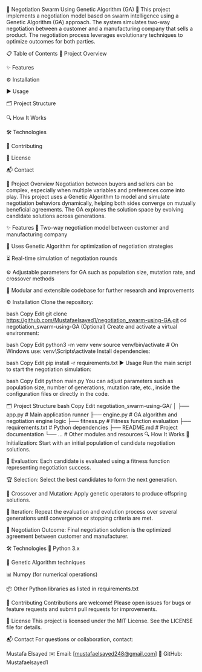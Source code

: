 🤝 Negotiation Swarm Using Genetic Algorithm (GA) 🧬
This project implements a negotiation model based on swarm intelligence using a Genetic Algorithm (GA) approach. The system simulates two-way negotiation between a customer and a manufacturing company that sells a product. The negotiation process leverages evolutionary techniques to optimize outcomes for both parties.

📋 Table of Contents
🚀 Project Overview

✨ Features

⚙️ Installation

▶️ Usage

🗂️ Project Structure

🔍 How It Works

🛠️ Technologies

🤝 Contributing

📄 License

📬 Contact

🚀 Project Overview
Negotiation between buyers and sellers can be complex, especially when multiple variables and preferences come into play. This project uses a Genetic Algorithm to model and simulate negotiation behaviors dynamically, helping both sides converge on mutually beneficial agreements. The GA explores the solution space by evolving candidate solutions across generations.

✨ Features
🤖 Two-way negotiation model between customer and manufacturing company

🧬 Uses Genetic Algorithm for optimization of negotiation strategies

⏳ Real-time simulation of negotiation rounds

⚙️ Adjustable parameters for GA such as population size, mutation rate, and crossover methods

🧩 Modular and extensible codebase for further research and improvements

⚙️ Installation
Clone the repository:

bash
Copy
Edit
git clone https://github.com/Mustafaelsayed1/negotiation_swarm-using-GA.git
cd negotiation_swarm-using-GA
(Optional) Create and activate a virtual environment:

bash
Copy
Edit
python3 -m venv venv
source venv/bin/activate   # On Windows use: venv\Scripts\activate
Install dependencies:

bash
Copy
Edit
pip install -r requirements.txt
▶️ Usage
Run the main script to start the negotiation simulation:

bash
Copy
Edit
python main.py
You can adjust parameters such as population size, number of generations, mutation rate, etc., inside the configuration files or directly in the code.

🗂️ Project Structure
bash
Copy
Edit
negotiation_swarm-using-GA/
│
├── app.py                # Main application runner
├── engine.py             # GA algorithm and negotiation engine logic
├── fitness.py            # Fitness function evaluation
├── requirements.txt      # Python dependencies
├── README.md             # Project documentation
└── ...                   # Other modules and resources
🔍 How It Works
🚀 Initialization: Start with an initial population of candidate negotiation solutions.

🎯 Evaluation: Each candidate is evaluated using a fitness function representing negotiation success.

🏆 Selection: Select the best candidates to form the next generation.

🔄 Crossover and Mutation: Apply genetic operators to produce offspring solutions.

🔁 Iteration: Repeat the evaluation and evolution process over several generations until convergence or stopping criteria are met.

🎉 Negotiation Outcome: Final negotiation solution is the optimized agreement between customer and manufacturer.

🛠️ Technologies
🐍 Python 3.x

🧬 Genetic Algorithm techniques

📊 Numpy (for numerical operations)

📦 Other Python libraries as listed in requirements.txt

🤝 Contributing
Contributions are welcome! Please open issues for bugs or feature requests and submit pull requests for improvements.

📄 License
This project is licensed under the MIT License. See the LICENSE file for details.

📬 Contact
For questions or collaboration, contact:

Mustafa Elsayed
✉️ Email: [mustafaelsayed248@gmail.com]
🔗 GitHub: Mustafaelsayed1

